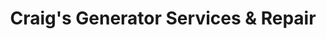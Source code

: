 ---
title: "Craig's Generator Services & Repair"
url: /pensacola/craigs-generator-services-und-repair/
shop: Elektrisch
---